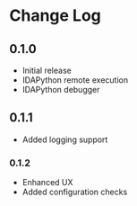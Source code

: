 # Change Log

## 0.1.0

- Initial release
- IDAPython remote execution
- IDAPython debugger

## 0.1.1

- Added logging support

### 0.1.2

- Enhanced UX
- Added configuration checks